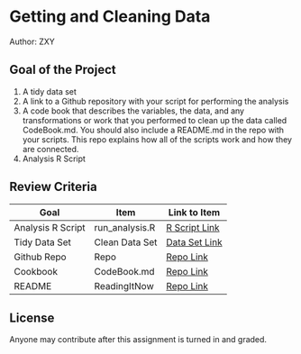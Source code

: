 # Getting and Cleaning Data
Author: ZXY <br />


## Goal of the Project
1. A tidy data set 
2. A link to a Github repository with your script for performing the analysis 
3. A code book that describes the variables, the data, and any transformations or work that you performed to clean up the data called CodeBook.md. You should also include a README.md in the repo with your scripts. This repo explains how all of the scripts work and how they are connected.
4. Analysis R Script

## Review Criteria

Goal | Item | Link to Item
--- | --- | ---
Analysis R Script |  run_analysis.R |  [R Script Link](https://github.com/simalaozeiyu/Getting-and-Cleaning-Data-projekt/blob/master/run_analysis.R"run_analysis.R")
Tidy Data Set |  Clean Data Set |  [Data Set Link]( https://github.com/simalaozeiyu/Getting-and-Cleaning-Data-projekt/blob/master/TidyData.txt"tidyData.txt")
Github Repo | Repo |  [Repo Link](https://github.com/simalaozeiyu/Getting-and-Cleaning-Data-projekt "Click to go to Repo")
Cookbook | CodeBook.md |  [Repo Link](https://github.com/simalaozeiyu/Getting-and-Cleaning-Data-projekt/blob/master/CodeBook.md "CodeBook.md")
README | ReadingItNow |  [Repo Link](https://github.com/simalaozeiyu/Getting-and-Cleaning-Data-projekt/blob/master/README.md"README.md")


## License

Anyone may contribute after this assignment is turned in and graded. 
